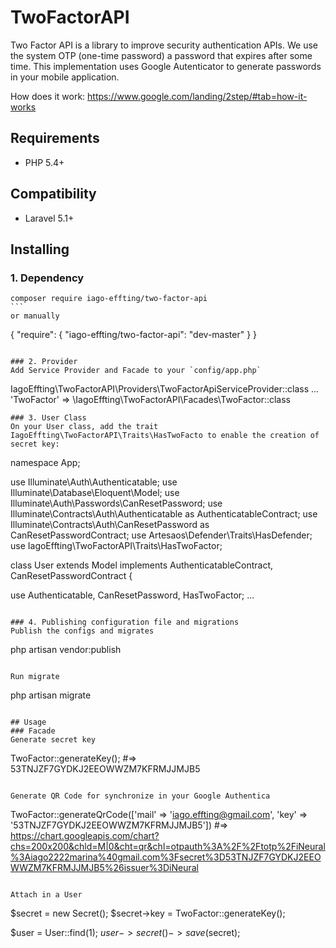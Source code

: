 # TwoFactorAPI
Two Factor API is a library to improve security authentication APIs. We use the system OTP (one-time password) a password that expires after some time. This implementation uses Google Autenticator to generate passwords in your mobile application.

How does it work: https://www.google.com/landing/2step/#tab=how-it-works

## Requirements
- PHP 5.4+

## Compatibility
- Laravel 5.1+

## Installing
### 1. Dependency
````
composer require iago-effting/two-factor-api
```
or manually
````
{
    "require": {
        "iago-effting/two-factor-api": "dev-master"
    }
}
```

### 2. Provider
Add Service Provider and Facade to your `config/app.php`
````
IagoEffting\TwoFactorAPI\Providers\TwoFactorApiServiceProvider::class
...
'TwoFactor'  => \IagoEffting\TwoFactorAPI\Facades\TwoFactor::class
```
### 3. User Class
On your User class, add the trait IagoEffting\TwoFactorAPI\Traits\HasTwoFacto to enable the creation of secret key:

````
namespace App;

use Illuminate\Auth\Authenticatable;
use Illuminate\Database\Eloquent\Model;
use Illuminate\Auth\Passwords\CanResetPassword;
use Illuminate\Contracts\Auth\Authenticatable as AuthenticatableContract;
use Illuminate\Contracts\Auth\CanResetPassword as CanResetPasswordContract;
use Artesaos\Defender\Traits\HasDefender;
use IagoEffting\TwoFactorAPI\Traits\HasTwoFactor;

class User extends Model implements AuthenticatableContract, CanResetPasswordContract
{

  use Authenticatable, CanResetPassword, HasTwoFactor;
...
```

### 4. Publishing configuration file and migrations
Publish the configs and migrates
````
php artisan vendor:publish
```

Run migrate
````
php artisan migrate
```

## Usage
### Facade
Generate secret key
```
TwoFactor::generateKey();
#=> 53TNJZF7GYDKJ2EEOWWZM7KFRMJJMJB5
```

Generate QR Code for synchronize in your Google Authentica
```
TwoFactor::generateQrCode(['mail' => 'iago.effting@gmail.com', 'key' => '53TNJZF7GYDKJ2EEOWWZM7KFRMJJMJB5'])
#=> https://chart.googleapis.com/chart?chs=200x200&chld=M|0&cht=qr&chl=otpauth%3A%2F%2Ftotp%2FiNeural%3Aiago2222marina%40gmail.com%3Fsecret%3D53TNJZF7GYDKJ2EEOWWZM7KFRMJJMJB5%26issuer%3DiNeural
```

Attach in a User

```
$secret = new Secret();
$secret->key = TwoFactor::generateKey();

$user = User::find(1);
$user->secret()->save($secret);
```







